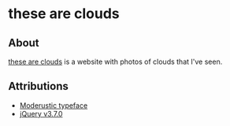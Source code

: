 # these are clouds
## About
[these are clouds](https://danateagle.com/cloud) is a website with photos of clouds that I've seen.

## Attributions
- [Moderustic typeface](https://fonts.google.com/specimen/Moderustic)
- [jQuery v3.7.0](https://jquery.com/)